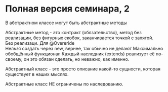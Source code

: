 # Полная версия семинара, 2

В абстрактном классе могут быть абстрактные методы

Абстрактные метод - это контракт (обязательство), метод без реализации, без фигурных скобок, заканчивается точкой с запятой.  
Без реализаци.
Для @Overeride  
Нельзя создать через new, вернее, так обычно не делают
Максимально обобщённый функционал
Каждый наследник (extends) реализует её по-своему, он это обязан сделать, но неважно, как именно.
  
Абстрактный класс - это просто описание какой-то сущности, которая существует в наших мыслях.

Абстрактные класс НЕ ограничены по наследованию.



